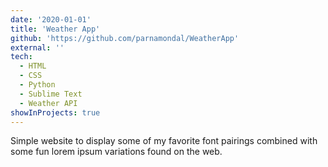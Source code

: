 ```yaml
---
date: '2020-01-01'
title: 'Weather App'
github: 'https://github.com/parnamondal/WeatherApp'
external: ''
tech:
  - HTML
  - CSS
  - Python
  - Sublime Text
  - Weather API
showInProjects: true
---
```


Simple website to display some of my favorite font pairings combined with some fun lorem ipsum variations found on the web.
